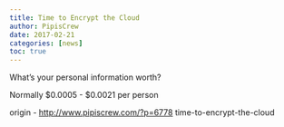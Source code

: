 ```yaml
---
title: Time to Encrypt the Cloud
author: PipisCrew
date: 2017-02-21
categories: [news]
toc: true
---
```


What’s your personal information worth?

Normally $0.0005 - $0.0021 per person

origin - http://www.pipiscrew.com/?p=6778 time-to-encrypt-the-cloud